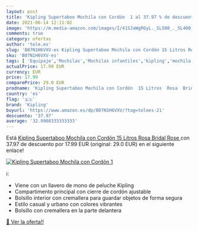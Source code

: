 ```yaml
---
layout: post
title: 'Kipling Supertaboo Mochila con Cordón  1 al 37.97 % de descuento'
date: 2021-06-14 12:11:02
image: 'https://m.media-amazon.com/images/I/41SJaWgRGyL._SL500_._SL400_.jpg'
comments: true
category: ofertas
author: 'tole.es'
slug: 'B07N1H6VXV-es Kipling Supertaboo Mochila con Cordón 15 Litros Rosa...'
sku: 'B07N1H6VXV-es'
tags: [ 'Equipaje','Mochilas','Mochilas infantiles','kipling','mochila', ]
actualPrice: 17.99 EUR
currency: EUR
price: 17.99
comparePrice: 29.0 EUR
prodname: 'Kipling Supertaboo Mochila con Cordón  15 Litros  Rosa  Bridal Rose '
country: 'es'
flag: '🇪🇸'
brand: 'Kipling'
buyurl: 'https://www.amazon.es/dp/B07N1H6VXV/?tag=tolees-21'
descuento: '37.97'
average: '32.9908333333333'
---
```


Está [Kipling Supertaboo Mochila con Cordón  15 Litros  Rosa  Bridal Rose ](https://www.amazon.es/dp/B07N1H6VXV/?tag=tolees-21) con 37.97 de descuento por 17.99 EUR (original: 29.0 EUR) en el siguiente enlace!

[![Kipling Supertaboo Mochila con Cordón  1](https://m.media-amazon.com/images/I/41SJaWgRGyL._SL500_._SL400_.jpg)](https://www.amazon.es/dp/B07N1H6VXV/?tag=tolees-21)

ℹ️:

- Viene con un llavero de mono de peluche Kipling
- Compartimento principal con cierre de cordón ajustable
- Bolsillo interior con cremallera para guardar objetos de forma segura
- Estilo casual y urbano con colores vibrantes
- Bolsillo con cremallera en la parte delantera

[🛒 Ver la oferta!!](https://www.amazon.es/dp/B07N1H6VXV/?tag=tolees-21)
